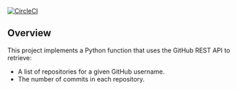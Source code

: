 
[![CircleCI](https://dl.circleci.com/status-badge/img/gh/JustBaumann/SSW567HW03A/tree/main.svg?style=svg)](https://dl.circleci.com/status-badge/redirect/gh/JustBaumann/SSW567HW03A/tree/main)

## Overview
This project implements a Python function that uses the GitHub REST API to retrieve:
- A list of repositories for a given GitHub username.
- The number of commits in each repository.
